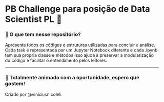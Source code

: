 # PB Challenge para posição de Data Scientist PL :rocket:
### :diamond_shape_with_a_dot_inside: O que tem nesse repositório?

Apresenta todos os códigos e estruturas utilizadas para concluir a análise.
Cada task é representada por um Jupyter Notebook diferente e cada .ipynb tem sua própria classe e métodos
Isso ajuda a preservar a modularização do código e facilitar o entendimento pelos leitores.
______________________________________________________________________________________________________________________________
### :diamond_shape_with_a_dot_inside: Totalmente animado com a oportunidade, espero que gostem!

Criado por @viniciusnicoleli.



